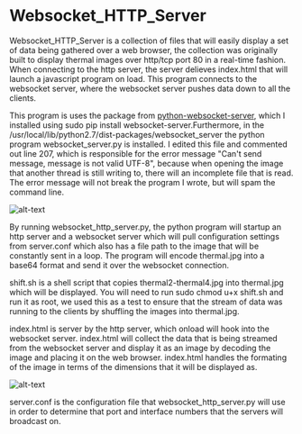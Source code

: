 # Websocket_HTTP_Server
Websocket_HTTP_Server is a collection of files that will easily display a set of data being gathered over a web browser, the collection was originally built to display thermal images over http/tcp port 80 in a real-time fashion. When connecting to the http server, the server delieves index.html that will launch a javascript program on load. This program connects to the websocket server, where the websocket server pushes data down to all the clients.

This program is uses the package from [python-websocket-server](https://github.com/Pithikos/python-websocket-server), which I installed using sudo pip install websocket-server.Furthermore, in the /usr/local/lib/python2.7/dist-packages/websocket_server the python program websocket_server.py is installed. I edited this file and commented out line 207, which is responsible for the error message "Can't send message, message is not valid UTF-8", because when opening the image that another thread is still writing to, there will an incomplete file that is read. The error message will not break the program I wrote, but will spam the command line.

![alt-text](https://raw.githubusercontent.com/cj667113/Websocket_HTTP_Server/master/Img/Web_socket_error_message_spam.jpg)

By running websocket_http_server.py, the python program will startup an http server and a websocket server which will pull configuration settings from server.conf which also has a file path to the image that will be constantly sent in a loop. The program will encode thermal.jpg into a base64 format and send it over the websocket connection.

shift.sh is a shell script that copies thermal2-thermal4.jpg into thermal.jpg which will be displayed. You will need to run sudo chmod u+x shift.sh and run it as root, we used this as a test to ensure that the stream of data was running to the clients by shuffling the images into thermal.jpg.

index.html is server by the http server, which onload will hook into the websocket server. index.html will collect the data that is being streamed from the websocket server and display it as an image by decoding the image and placing it on the web browser. index.html handles the formating of the image in terms of the dimensions that it will be displayed as.

![alt-text](https://raw.githubusercontent.com/cj667113/Websocket_HTTP_Server/master/Img/index.jpg)

server.conf is the configuration file that websocket_http_server.py will use in order to determine that port and interface numbers that the servers will broadcast on.
